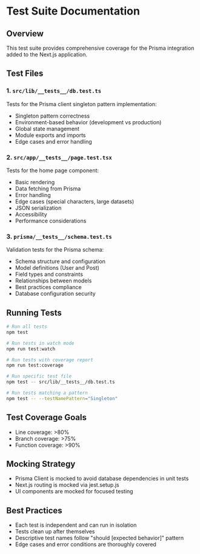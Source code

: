 # Test Suite Documentation

## Overview
This test suite provides comprehensive coverage for the Prisma integration added to the Next.js application.

## Test Files

### 1. `src/lib/__tests__/db.test.ts`
Tests for the Prisma client singleton pattern implementation:
- Singleton pattern correctness
- Environment-based behavior (development vs production)
- Global state management
- Module exports and imports
- Edge cases and error handling

### 2. `src/app/__tests__/page.test.tsx`
Tests for the home page component:
- Basic rendering
- Data fetching from Prisma
- Error handling
- Edge cases (special characters, large datasets)
- JSON serialization
- Accessibility
- Performance considerations

### 3. `prisma/__tests__/schema.test.ts`
Validation tests for the Prisma schema:
- Schema structure and configuration
- Model definitions (User and Post)
- Field types and constraints
- Relationships between models
- Best practices compliance
- Database configuration security

## Running Tests

```bash
# Run all tests
npm test

# Run tests in watch mode
npm run test:watch

# Run tests with coverage report
npm run test:coverage

# Run specific test file
npm test -- src/lib/__tests__/db.test.ts

# Run tests matching a pattern
npm test -- --testNamePattern="Singleton"
```

## Test Coverage Goals
- Line coverage: >80%
- Branch coverage: >75%
- Function coverage: >90%

## Mocking Strategy
- Prisma Client is mocked to avoid database dependencies in unit tests
- Next.js routing is mocked via jest.setup.js
- UI components are mocked for focused testing

## Best Practices
- Each test is independent and can run in isolation
- Tests clean up after themselves
- Descriptive test names follow "should [expected behavior]" pattern
- Edge cases and error conditions are thoroughly covered